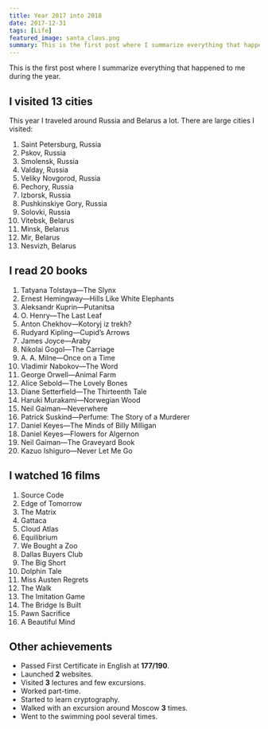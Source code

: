 ```yaml
---
title: Year 2017 into 2018
date: 2017-12-31
tags: [Life]
featured_image: santa_claus.png
summary: This is the first post where I summarize everything that happened to me during the year.
---
```


This is the first post where I summarize everything that happened to me during the year.

## I visited 13 cities

This year I traveled around Russia and Belarus a lot. There are large cities I visited:

1.  Saint Petersburg, Russia
2.  Pskov, Russia
3.  Smolensk, Russia
4.  Valday, Russia
5.  Veliky Novgorod, Russia
6.  Pechory, Russia
7.  Izborsk, Russia
8.  Pushkinskiye Gory, Russia
9.  Solovki, Russia
10.  Vitebsk, Belarus
11.  Minsk, Belarus
12.  Mir, Belarus
13.  Nesvizh, Belarus

## I read 20 books

1.  Tatyana Tolstaya—The Slynx
2.  Ernest Hemingway—Hills Like White Elephants
3.  Aleksandr Kuprin—Putanitsa
4.  O. Henry—The Last Leaf
5.  Аnton Chekhov—Kotoryj iz trekh?
6.  Rudyard Kipling—Cupid’s Arrows
7.  James Joyce—Araby
8.  Nikolai Gogol—The Carriage
9.  A. A. Milne—Once on a Time
10.  Vladimir Nabokov—The Word
11.  George Orwell—Animal Farm
12.  Alice Sebold—The Lovely Bones
13.  Diane Setterfield—The Thirteenth Tale
14.  Haruki Murakami—Norwegian Wood
15.  Neil Gaiman—Neverwhere
16.  Patrick Suskind—Perfume: The Story of a Murderer
17.  Daniel Keyes—The Minds of Billy Milligan
18.  Daniel Keyes—Flowers for Algernon
19.  Neil Gaiman—The Graveyard Book
20.  Kazuo Ishiguro—Never Let Me Go

## I watched 16 films

1.  Source Code
2.  Edge of Tomorrow
3.  The Matrix
4.  Gattaca
5.  Cloud Atlas
6.  Equilibrium
7.  We Bought a Zoo
8.  Dallas Buyers Club
9.  The Big Short
10.  Dolphin Tale
11.  Miss Austen Regrets
12.  The Walk
13.  The Imitation Game
14.  The Bridge Is Built
15.  Pawn Sacrifice
16.  A Beautiful Mind

## Other achievements

- Passed First Certificate in English at **177<no-typography>/</no-typography>190**.
- Launched **2** websites.
- Visited **3** lectures and few excursions.
- Worked part-time.
- Started to learn cryptography.
- Walked with an excursion around Moscow **3** times.
- Went to the swimming pool several times.
